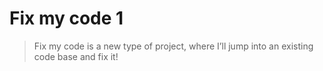 # Fix my code 1

> Fix my code is a new type of project, where I’ll jump into an existing code base and fix it!
